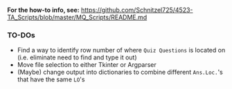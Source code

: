 **For the how-to info, see:** https://github.com/Schnitzel725/4523-TA_Scripts/blob/master/MQ_Scripts/README.md

### TO-DOs
* Find a way to identify row number of where `Quiz Questions` is located on (i.e. eliminate need to find and type it out)
* Move file selection to either Tkinter or Argparser
* (Maybe) change output into dictionaries to combine different `Ans.Loc.`'s that have the same `LO`'s
